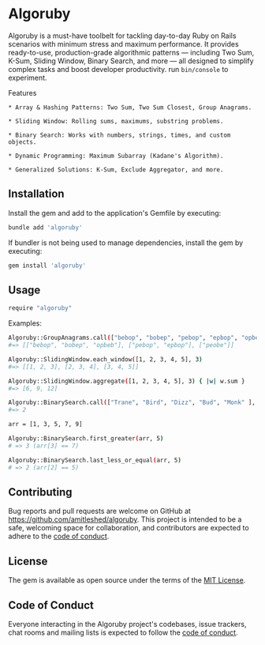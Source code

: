 # Algoruby

Algoruby is a must-have toolbelt for tackling day-to-day Ruby on Rails scenarios with minimum stress and maximum performance. It provides ready-to-use, production-grade algorithmic patterns — including Two Sum, K-Sum, Sliding Window, Binary Search, and more — all designed to simplify complex tasks and boost developer productivity.
run `bin/console` to experiment.

Features

    * Array & Hashing Patterns: Two Sum, Two Sum Closest, Group Anagrams.

    * Sliding Window: Rolling sums, maximums, substring problems.

    * Binary Search: Works with numbers, strings, times, and custom objects.

    * Dynamic Programming: Maximum Subarray (Kadane's Algorithm).

    * Generalized Solutions: K-Sum, Exclude Aggregator, and more.

## Installation

Install the gem and add to the application's Gemfile by executing:

```bash
bundle add 'algoruby'
```

If bundler is not being used to manage dependencies, install the gem by executing:

```bash
gem install 'algoruby'
```

## Usage

```bash
require "algoruby"
```

Examples:

```bash
Algoruby::GroupAnagrams.call(["bebop", "bobep", "pebop", "epbop", "opbeb", "peobe"])
#=> [["bebop", "bobep", "opbeb"], ["pebop", "epbop"], ["peobe"]]

Algoruby::SlidingWindow.each_window([1, 2, 3, 4, 5], 3)
#=> [[1, 2, 3], [2, 3, 4], [3, 4, 5]]

Algoruby::SlidingWindow.aggregate([1, 2, 3, 4, 5], 3) { |w| w.sum }
#=> [6, 9, 12]

Algoruby::BinarySearch.call(["Trane", "Bird", "Dizz", "Bud", "Monk" ], "Dizz")
#=> 2

arr = [1, 3, 5, 7, 9]

Algoruby::BinarySearch.first_greater(arr, 5)
# => 3 (arr[3] == 7)

Algoruby::BinarySearch.last_less_or_equal(arr, 5)
# => 2 (arr[2] == 5)
```

## Contributing

Bug reports and pull requests are welcome on GitHub at https://github.com/amitleshed/algoruby. This project is intended to be a safe, welcoming space for collaboration, and contributors are expected to adhere to the [code of conduct](https://github.com/amitleshed/algoruby/blob/main/CODE_OF_CONDUCT.md).

## License

The gem is available as open source under the terms of the [MIT License](https://opensource.org/licenses/MIT).

## Code of Conduct

Everyone interacting in the Algoruby project's codebases, issue trackers, chat rooms and mailing lists is expected to follow the [code of conduct](https://github.com/amitleshed/algoruby/blob/main/CODE_OF_CONDUCT.md).
